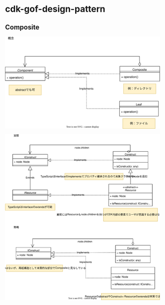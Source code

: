 # cdk-gof-design-pattern

## Composite

![composite_concept](./drawio/composite/composite_concept.drawio.svg)

![composite_concrete](./drawio/composite/composite_concrete.drawio.svg)